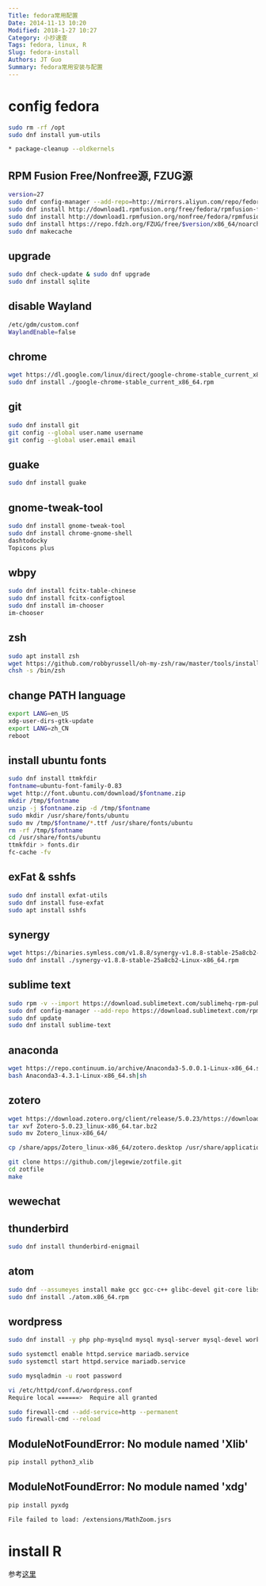 ```yaml
---
Title: fedora常用配置
Date: 2014-11-13 10:20
Modified: 2018-1-27 10:27
Category: 小抄速查
Tags: fedora, linux, R
Slug: fedora-install
Authors: JT Guo
Summary: fedora常用安装与配置
---
```

# config fedora

```sh
sudo rm -rf /opt
sudo dnf install yum-utils

* package-cleanup --oldkernels
```

## RPM Fusion Free/Nonfree源, FZUG源

```sh
version=27
sudo dnf config-manager --add-repo=http://mirrors.aliyun.com/repo/fedora.repo
sudo dnf install http://download1.rpmfusion.org/free/fedora/rpmfusion-free-release-$version.noarch.rpm -y
sudo dnf install http://download1.rpmfusion.org/nonfree/fedora/rpmfusion-nonfree-release-$version.noarch.rpm -y
sudo dnf install https://repo.fdzh.org/FZUG/free/$version/x86_64/noarch/fzug-release-$version-0.2.noarch.rpm -y
sudo dnf makecache
```

## upgrade

```sh
sudo dnf check-update & sudo dnf upgrade
sudo dnf install sqlite
```

## disable Wayland

```sh
/etc/gdm/custom.conf
WaylandEnable=false
```

## chrome

```sh
wget https://dl.google.com/linux/direct/google-chrome-stable_current_x86_64.rpm  
sudo dnf install ./google-chrome-stable_current_x86_64.rpm  
```

## git

```sh
sudo dnf install git
git config --global user.name username
git config --global user.email email
```

## guake

```sh
sudo dnf install guake
```

## gnome-tweak-tool

```sh
sudo dnf install gnome-tweak-tool
sudo dnf install chrome-gnome-shell
dashtodocky
Topicons plus
```

## wbpy

```sh
sudo dnf install fcitx-table-chinese
sudo dnf install fcitx-configtool
sudo dnf install im-chooser
im-chooser
```

## zsh

```sh
sudo apt install zsh
wget https://github.com/robbyrussell/oh-my-zsh/raw/master/tools/install.sh -O - | zsh
chsh -s /bin/zsh
```

## change PATH language

```sh
export LANG=en_US
xdg-user-dirs-gtk-update
export LANG=zh_CN
reboot
```

## install ubuntu fonts

```sh
sudo dnf install ttmkfdir
fontname=ubuntu-font-family-0.83
wget http://font.ubuntu.com/download/$fontname.zip
mkdir /tmp/$fontname
unzip -j $fontname.zip -d /tmp/$fontname
sudo mkdir /usr/share/fonts/ubuntu
sudo mv /tmp/$fontname/*.ttf /usr/share/fonts/ubuntu
rm -rf /tmp/$fontname
cd /usr/share/fonts/ubuntu
ttmkfdir > fonts.dir
fc-cache -fv
```

## exFat & sshfs

```sh
sudo dnf install exfat-utils
sudo dnf install fuse-exfat
sudo apt install sshfs
```

## synergy

```sh
wget https://binaries.symless.com/v1.8.8/synergy-v1.8.8-stable-25a8cb2-Linux-x86_64.rpm
sudo dnf install ./synergy-v1.8.8-stable-25a8cb2-Linux-x86_64.rpm
```

## sublime text

```sh
sudo rpm -v --import https://download.sublimetext.com/sublimehq-rpm-pub.gpg
sudo dnf config-manager --add-repo https://download.sublimetext.com/rpm/stable/x86_64/sublime-text.repo
sudo dnf update
sudo dnf install sublime-text
```

## anaconda

```sh
wget https://repo.continuum.io/archive/Anaconda3-5.0.0.1-Linux-x86_64.sh
bash Anaconda3-4.3.1-Linux-x86_64.sh|sh
```

## zotero

```sh
wget https://download.zotero.org/client/release/5.0.23/https://download.zotero.org/client/release/5.0.23/Zotero-5.0.23_linux-x86_64.tar.bz2
tar xvf Zotero-5.0.23_linux-x86_64.tar.bz2
sudo mv Zotero_linux-x86_64/

cp /share/apps/Zotero_linux-x86_64/zotero.desktop /usr/share/applications

git clone https://github.com/jlegewie/zotfile.git
cd zotfile
make
```

## wewechat

## thunderbird

```sh
sudo dnf install thunderbird-enigmail
```

## atom

```sh
sudo dnf --assumeyes install make gcc gcc-c++ glibc-devel git-core libsecret-devel rpmdevtools libX11-devel libxkbfile-devel
sudo dnf install ./atom.x86_64.rpm
```

## wordpress

```sh
sudo dnf install -y php php-mysqlnd mysql mysql-server mysql-devel workpress

sudo systemctl enable httpd.service mariadb.service
sudo systemctl start httpd.service mariadb.service

sudo mysqladmin -u root password

vi /etc/httpd/conf.d/wordpress.conf
Require local ======>  Require all granted

sudo firewall-cmd --add-service=http --permanent
sudo firewall-cmd --reload  
```

## ModuleNotFoundError: No module named 'Xlib'

```sh
pip install python3_xlib
```

## ModuleNotFoundError: No module named 'xdg'

```sh
pip install pyxdg

File failed to load: /extensions/MathZoom.jsrs
```

# install R

参考[这里](R-and-Rstudio)